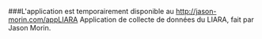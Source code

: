###L'application est temporairement disponible au http://jason-morin.com/appLIARA
Application de collecte de données du LIARA, fait par Jason Morin.